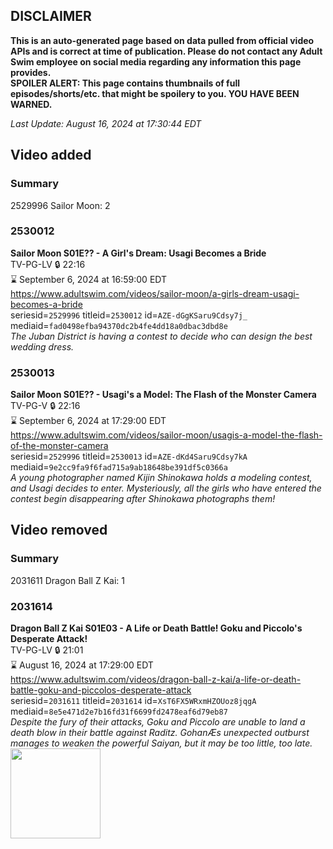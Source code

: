 ## DISCLAIMER
**This is an auto-generated page based on data pulled from official video APIs and is correct at time of publication. Please do not contact any Adult Swim employee on social media regarding any information this page provides.**  
**SPOILER ALERT: This page contains thumbnails of full episodes/shorts/etc. that might be spoilery to you. YOU HAVE BEEN WARNED.**  

_Last Update: August 16, 2024 at 17:30:44 EDT_
## Video added
### Summary
2529996 Sailor Moon: 2  
### 2530012
**Sailor Moon S01E?? - A Girl's Dream: Usagi Becomes a Bride**  
TV-PG-LV 🔒 22:16  
⌛ September 6, 2024 at 16:59:00 EDT  
https://www.adultswim.com/videos/sailor-moon/a-girls-dream-usagi-becomes-a-bride  
seriesid=`2529996` titleid=`2530012` id=`AZE-dGgKSaru9Cdsy7j_` mediaid=`fad0498efba94370dc2b4fe4dd18a0dbac3dbd8e`  
_The Juban District is having a contest to decide who can design the best wedding dress._  
### 2530013
**Sailor Moon S01E?? - Usagi's a Model: The Flash of the Monster Camera**  
TV-PG-V 🔒 22:16  
⌛ September 6, 2024 at 17:29:00 EDT  
https://www.adultswim.com/videos/sailor-moon/usagis-a-model-the-flash-of-the-monster-camera  
seriesid=`2529996` titleid=`2530013` id=`AZE-dKd4Saru9Cdsy7kA` mediaid=`9e2cc9fa9f6fad715a9ab18648be391df5c0366a`  
_A young photographer named Kijin Shinokawa holds a modeling contest, and Usagi decides to enter. Mysteriously, all the girls who have entered the contest begin disappearing after Shinokawa photographs them!_  
## Video removed
### Summary
2031611 Dragon Ball Z Kai: 1  
### 2031614
**Dragon Ball Z Kai S01E03 - A Life or Death Battle! Goku and Piccolo's Desperate Attack!**  
TV-PG-LV 🔒 21:01  
⌛ August 16, 2024 at 17:29:00 EDT  
https://www.adultswim.com/videos/dragon-ball-z-kai/a-life-or-death-battle-goku-and-piccolos-desperate-attack  
seriesid=`2031611` titleid=`2031614` id=`XsT6FX5WRxmHZOUoz8jqgA` mediaid=`8e5e471d2e7b16fd31f6699fd2478eaf6d79eb87`  
_Despite the fury of their attacks, Goku and Piccolo are unable to land a death blow in their battle against Raditz. GohanÆs unexpected outburst manages to weaken the powerful Saiyan, but it may be too little, too late._  
<a href="https://media.cdn.adultswim.com/uploads/20240311/thumbnails/2_243111226375-Screenshot2024-03-11at12.25.59PM.png"><img src="https://media.cdn.adultswim.com/uploads/20240311/thumbnails/2_243111226375-Screenshot2024-03-11at12.25.59PM.png" height="144px" /></a>
